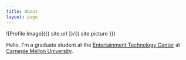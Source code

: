 ```yaml
---
title: About
layout: page
---
```

![Profile Image]({{ site.url }}/{{ site.picture }})

Hello. I'm a graduate student at the [Entertainment Technology Center](http://www.etc.cmu.edu) at [Carnegie Mellon University](https://www.cmu.edu). 
